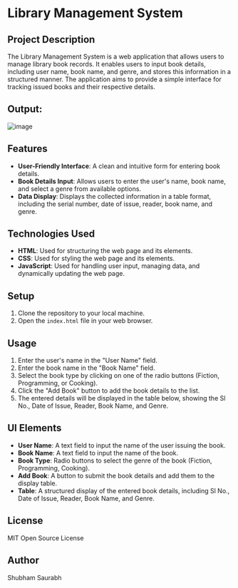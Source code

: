 # Library Management System

## Project Description

The Library Management System is a web application that allows users to manage library book records. It enables users to input book details, including user name, book name, and genre, and stores this information in a structured manner. The application aims to provide a simple interface for tracking issued books and their respective details.

## Output:

![image](https://github.com/user-attachments/assets/a1400597-0832-47d9-a2de-1398de90a601)

## Features

- **User-Friendly Interface**: A clean and intuitive form for entering book details.
- **Book Details Input**: Allows users to enter the user's name, book name, and select a genre from available options.
- **Data Display**: Displays the collected information in a table format, including the serial number, date of issue, reader, book name, and genre.

## Technologies Used

- **HTML**: Used for structuring the web page and its elements.
- **CSS**: Used for styling the web page and its elements.
- **JavaScript**: Used for handling user input, managing data, and dynamically updating the web page.

## Setup

1.  Clone the repository to your local machine.
2.  Open the `index.html` file in your web browser.

## Usage

1.  Enter the user's name in the "User Name" field.
2.  Enter the book name in the "Book Name" field.
3.  Select the book type by clicking on one of the radio buttons (Fiction, Programming, or Cooking).
4.  Click the "Add Book" button to add the book details to the list.
5.  The entered details will be displayed in the table below, showing the Sl No., Date of Issue, Reader, Book Name, and Genre.

## UI Elements

*   **User Name**: A text field to input the name of the user issuing the book.
*   **Book Name**: A text field to input the name of the book.
*   **Book Type**: Radio buttons to select the genre of the book (Fiction, Programming, Cooking).
*   **Add Book**: A button to submit the book details and add them to the display table.
*   **Table**: A structured display of the entered book details, including Sl No., Date of Issue, Reader, Book Name, and Genre.

## License

MIT Open Source License

## Author

Shubham Saurabh
